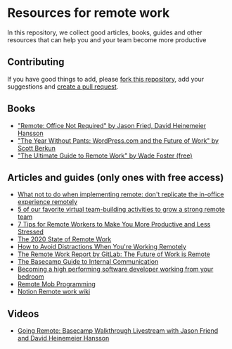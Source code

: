 # Resources for remote work

In this repository, we collect good articles, books, guides and other resources that can help you and your team become more productive

## Contributing

If you have good things to add, please [fork this repository](https://help.github.com/en/github/getting-started-with-github/fork-a-repo), add your suggestions and [create a pull request](https://help.github.com/en/desktop/contributing-to-projects/creating-a-pull-request).

## Books

- ["Remote: Office Not Required" by Jason Fried, David Heinemeier Hansson](https://www.amazon.com/Remote-Office-Required-Jason-Fried/dp/0804137501/)
- ["The Year Without Pants: WordPress.com and the Future of Work" by Scott Berkun](https://www.amazon.com/Year-Without-Pants-WordPress-com-Future-ebook/dp/B00DVJXI4M/)
- ["The Ultimate Guide to Remote Work" by Wade Foster (free)](https://zapier.com/learn/remote-work/)

## Articles and guides (only ones with free access)

- [What not to do when implementing remote: don't replicate the in-office experience remotely](https://about.gitlab.com/company/culture/all-remote/what-not-to-do/)
- [5 of our favorite virtual team-building activities to grow a strong remote team](https://www.hotjar.com/blog/virtual-team-building-activities/)
- [7 Tips for Remote Workers to Make You More Productive and Less Stressed](https://www.inc.com/jason-aten/7-tips-for-remote-workers-to-make-you-more-productive-less-stressed.html)
- [The 2020 State of Remote Work](https://lp.buffer.com/state-of-remote-work-2020)
- [How to Avoid Distractions When You're Working Remotely](https://remoteyear.com/blog/avoid-distractions-when-working-remotely)
- [The Remote Work Report by GitLab: The Future of Work is Remote](https://about.gitlab.com/remote-work-report)
- [The Basecamp Guide to Internal Communication](https://basecamp.com/guides/how-we-communicate)
- [Becoming a high performing software developer working from your bedroom](https://zephony.com/remote-software-developer-productivity)
- [Remote Mob Programming](https://www.remotemobprogramming.org/)
- [Notion Remote work wiki](https://www.notion.so/notion/Remote-work-wiki-1b21ef5501714fffa9f5c5c25677371f)

## Videos

- [Going Remote: Basecamp Walkthrough Livestream with Jason Friend and David Heinemeier Hansson](https://www.twitch.tv/videos/574380757)

